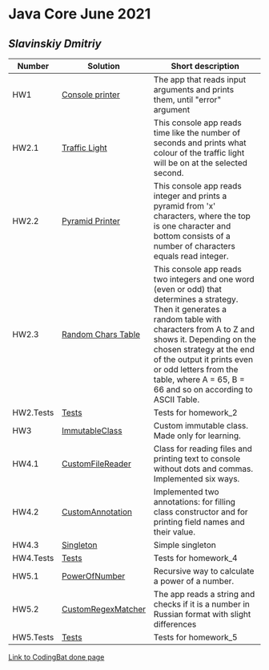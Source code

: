 # Java Core June 2021

## *Slavinskiy Dmitriy*

| Number | Solution  | Short description
| --- | --- | --- |
| HW1 | [Console printer](https://github.com/NikolaevArtem/Java_Core_June_2021/tree/feature/DmitriySlavinskiy/src/main/java/homework_1) | The app that reads input arguments and prints them, until "error" argument |
| HW2.1 | [Traffic Light](https://github.com/NikolaevArtem/Java_Core_June_2021/blob/feature/DmitriySlavinskiy/src/main/java/homework_2/TrafficLight.java) | This console app reads time like the number of seconds and prints what colour of the traffic light will be on at the selected second.|
| HW2.2 | [Pyramid Printer](https://github.com/NikolaevArtem/Java_Core_June_2021/blob/feature/DmitriySlavinskiy/src/main/java/homework_2/PyramidPrinter.java) | This console app reads integer and prints a pyramid from 'x' characters, where the top is one character and bottom consists of a number of characters equals read integer. |
| HW2.3 | [Random Chars Table](https://github.com/NikolaevArtem/Java_Core_June_2021/blob/feature/DmitriySlavinskiy/src/main/java/homework_2/RandomCharsTable.java) | This console app reads two integers and one word (even or odd) that determines a strategy. Then it generates a random table with characters from A to Z and shows it. Depending on the chosen strategy at the end of the output it prints even or odd letters from the table, where A = 65, B = 66 and so on according to ASCII Table.  |
| HW2.Tests | [Tests](https://github.com/NikolaevArtem/Java_Core_June_2021/tree/feature/DmitriySlavinskiy/src/test/java/homework_2) | Tests for homework_2 |
| HW3 | [ImmutableClass](https://github.com/NikolaevArtem/Java_Core_June_2021/blob/feature/DmitriySlavinskiy/src/main/java/homework_3/ImmutableClass.java) | Custom immutable class. Made only for learning.|
| HW4.1 | [CustomFileReader](https://github.com/NikolaevArtem/Java_Core_June_2021/tree/feature/DmitriySlavinskiy/src/main/java/homework_4/custom_file_reader) | Class for reading files and printing text to console without dots and commas. Implemented six ways. |
| HW4.2 | [CustomAnnotation](https://github.com/NikolaevArtem/Java_Core_June_2021/tree/feature/DmitriySlavinskiy/src/main/java/homework_4/custom_annotation) | Implemented two annotations: for filling class constructor and for printing field names and their value. |
| HW4.3 | [Singleton](https://github.com/NikolaevArtem/Java_Core_June_2021/tree/feature/DmitriySlavinskiy/src/main/java/homework_4/singleton) | Simple singleton |
| HW4.Tests | [Tests](https://github.com/NikolaevArtem/Java_Core_June_2021/tree/feature/DmitriySlavinskiy/src/test/java/homework_4) | Tests for homework_4 |
| HW5.1 | [PowerOfNumber](https://github.com/NikolaevArtem/Java_Core_June_2021/tree/feature/DmitriySlavinskiy/src/main/java/homework_5/power_of_number) | Recursive way to calculate a power of a number. |
| HW5.2 | [CustomRegexMatcher](https://github.com/NikolaevArtem/Java_Core_June_2021/tree/feature/DmitriySlavinskiy/src/main/java/homework_5/custom_regex_matcher) | The app reads a string and checks if it is a number in Russian format with slight differences  |
| HW5.Tests | [Tests](https://github.com/NikolaevArtem/Java_Core_June_2021/tree/feature/DmitriySlavinskiy/src/test/java/homework_5/) | Tests for homework_5 |

[Link to CodingBat done page](https://codingbat.com/done?user=dmitrisedam11@gmail.com&tag=7827998073)


